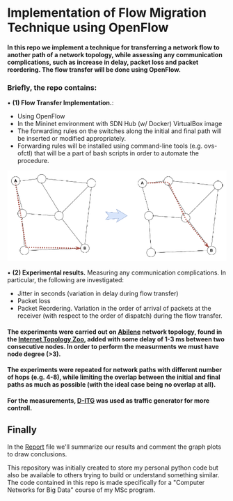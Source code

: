 # Implementation of Flow Migration Technique using OpenFlow

#### In this repo we implement a technique for transferring a network flow to another path of a network topology, while assessing any communication complications, such as increase in delay, packet loss and packet reordering. The flow transfer will  be done using OpenFlow.

### Briefly, the repo contains:

• **(1) Flow Transfer Implementation.**:
- Using OpenFlow
- In the Mininet environment with SDN Hub (w/ Docker) VirtualBox image
- The forwarding rules on the switches along the initial and final path will be inserted or modified appropriately.
- Forwarding rules will be installed using command-line tools (e.g. ovs-ofctl) that will be a part of bash scripts in order to automate the procedure.

![](https://raw.githubusercontent.com/christakakis/open-flow_migration/main/05.%20Docs/FlowMigrationExample.png)
  
• **(2) Experimental results.** Measuring any communication complications. In particular, the following are investigated:
- Jitter in seconds (variation in delay during flow transfer)
- Packet loss
- Packet Reordering. Variation in the order of arrival of packets at the receiver (with respect to the order of dispatch) during the flow transfer.

#### The experiments were carried out on [Abilene](http://www.topology-zoo.org/files/Abilene.gml) network topology, found in the [Internet Topology Zoo](http://www.topology-zoo.org/dataset.html), added with some delay of 1-3 ms between two consecutive nodes. In order to perform the measurments we must have node degree (>3).

#### The experiments were repeated for network paths with different number of hops (e.g. 4-8), while limiting the overlap between the initial and final paths as much as possible (with the ideal case being no overlap at all). 

#### For the measurements, [D-ITG](https://traffic.comics.unina.it/software/ITG/) was used as traffic generator for more controll.

## Finally

In the [Report](https://github.com/christakakis/open-flow_migration/blob/main/05.%20Docs/Report.pdf) file we'll summarize our results and comment the graph plots to draw conclusions.

This repository was initially created to store my personal python code but also be available to others trying to build or understand something similar.
The code contained in this repo is made specifically for a "Computer Networks for Big Data" course of my MSc program.
